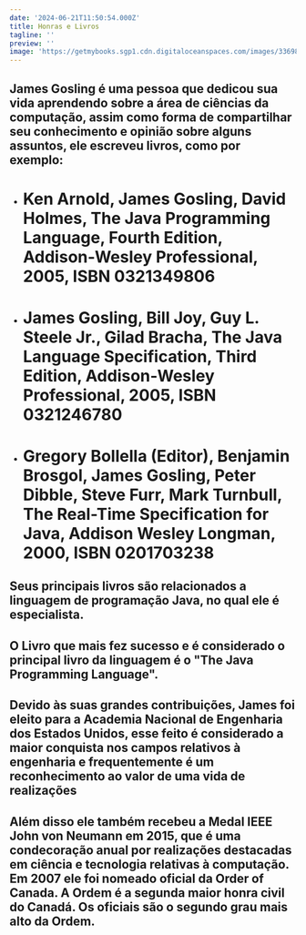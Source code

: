 ```yaml
---
date: '2024-06-21T11:50:54.000Z'
title: Honras e Livros
tagline: ''
preview: ''
image: 'https://getmybooks.sgp1.cdn.digitaloceanspaces.com/images/33698094_1.jpg'
---
```

## James Gosling é uma pessoa que dedicou sua vida aprendendo sobre a área de ciências da computação, assim como forma de compartilhar seu conhecimento e opinião sobre alguns assuntos, ele escreveu livros, como por exemplo: 
- # Ken Arnold, James Gosling, David Holmes, The Java Programming Language, Fourth Edition, Addison-Wesley Professional, 2005, ISBN 0321349806
- # James Gosling, Bill Joy, Guy L. Steele Jr., Gilad Bracha, The Java Language Specification, Third Edition, Addison-Wesley Professional, 2005, ISBN 0321246780
- # Gregory Bollella (Editor), Benjamin Brosgol, James Gosling, Peter Dibble, Steve Furr, Mark Turnbull, The Real-Time Specification for Java, Addison Wesley Longman, 2000, ISBN 0201703238

## Seus principais livros são relacionados a linguagem de programação Java, no qual ele é especialista.
## O Livro que mais fez sucesso e é considerado o principal livro da linguagem é o "The Java Programming Language".
## Devido às suas grandes contribuições, James foi eleito para a Academia Nacional de Engenharia dos Estados Unidos, esse feito é considerado a maior conquista nos campos relativos à engenharia e frequentemente é um reconhecimento ao valor de uma vida de realizações
## Além disso ele também recebeu a Medal IEEE John von Neumann em 2015, que é uma condecoração anual por realizações destacadas em ciência e tecnologia relativas à computação. Em 2007 ele foi nomeado oficial da Order of Canada. A Ordem é a segunda maior honra civil do Canadá. Os oficiais são o segundo grau mais alto da Ordem.
